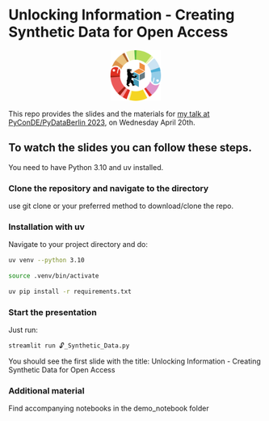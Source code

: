Unlocking Information - 
Creating Synthetic Data for Open Access  
===
<div align="center">
<img src="./images/PyConDE_PyDataBer_circle_trans_500.png" data-canonical-src="./images/PyConDE_PyDataBer_circle_trans_500.png" width="100" />
</div>

This repo provides the slides and the materials
for [my talk at PyConDE/PyDataBerlin 2023]([https://www.youtube.com/watch?v=N1i_Z-WKaRs&list=PLGVZCDnMOq0peDguAzds7kVmBr8avp46K&index=14]), on Wednesday April 20th.

## To watch the slides you can follow these steps. 
You need to have Python 3.10 and uv installed.

### Clone the repository and navigate to the directory

use git clone or your preferred method to download/clone the repo.


### Installation with uv

Navigate to your project directory and do:

```bash
uv venv --python 3.10
```
```bash
source .venv/bin/activate
```
```bash
uv pip install -r requirements.txt
```

### Start the presentation

Just run:

```bash
streamlit run 🔓_Synthetic_Data.py
```

You should see the first slide with the title:
Unlocking Information - 
Creating Synthetic Data for Open Access

### Additional material

Find accompanying notebooks in the demo_notebook folder

